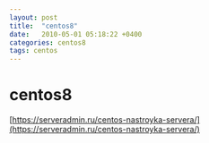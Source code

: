 ```yaml
---
layout: post
title:  "centos8"
date:   2010-05-01 05:18:22 +0400
categories: centos8
tags: centos
---
```


# centos8
[https://serveradmin.ru/centos-nastroyka-servera/](https://serveradmin.ru/centos-nastroyka-servera/)
